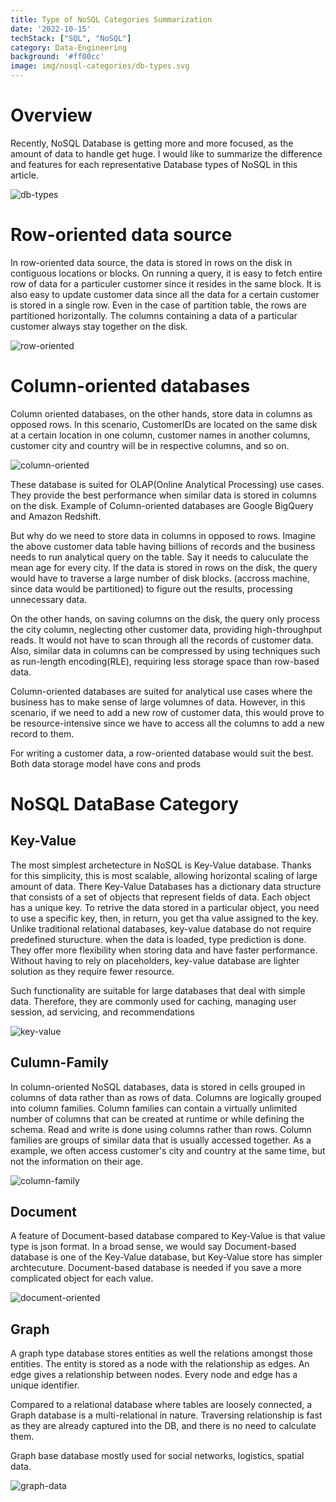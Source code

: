 ```yaml
---
title: Type of NoSQL Categories Summarization
date: '2022-10-15'
techStack: ["SQL", "NoSQL"]
category: Data-Engineering
background: '#ff00cc'
image: img/nosql-categories/db-types.svg
---
```


# Overview

Recently, NoSQL Database is getting more and more focused, as the amount of data to handle get huge. I would like to summarize the difference and features for each representative Database types of NoSQL in this article.

![db-types](/img/nosql-categories/db-types.svg)

# Row-oriented data source

In row-oriented data source, the data is stored in rows on the disk in contiguous locations or blocks.
On running a query, it is easy to fetch entire row of data for a particuler customer since it resides in the same block.
It is also easy to update customer data since all the data for a certain customer is stored in a single row. Even in the case of partition table, the rows are partitioned horizontally. The columns containing a data of a particular customer always stay together on the disk.

![row-oriented](/img/nosql-categories/row-oriented.svg)

# Column-oriented databases

Column oriented databases, on the other hands, store data in columns as opposed rows.
In this scenario, CustomerIDs are located on the same disk at a certain location in one column,
customer names in another columns, customer city and country will be in respective columns, and so on.

![column-oriented](/img/nosql-categories/column-oriented.svg)

These database is suited for OLAP(Online Analytical Processing) use cases. They provide the best performance when similar data is stored in columns on the disk. Example of Column-oriented databases are Google BigQuery and Amazon Redshift.

But why do we need to store data in columns in opposed to rows.
Imagine the above customer data table having billions of records and the business needs to run analytical query on the table. Say it needs to caluculate the mean age for every city.
If the data is stored in rows on the disk, the query would have to traverse a large number of disk blocks. (accross machine, since data would be partitioned) to figure out the results, processing unnecessary data.

On the other hands, on saving columns on the disk, the query only process the city column, neglecting other customer data, providing high-throughput reads. It would not have to scan through all the records of customer data. Also, similar data in columns can be compressed by using techniques such as run-length encoding(RLE), requiring less storage space than row-based data.

Column-oriented databases are suited for analytical use cases where the business has to make sense of large volumnes of data. However, in this scenario, if we need to add a new row of customer data, this would prove to be resource-intensive since we have to access all the columns to add a new record to them.

For writing a customer data, a row-oriented database would suit the best.
Both data storage model have cons and prods

# NoSQL DataBase Category

## Key-Value

The most simplest archetecture in NoSQL is Key-Value database. Thanks for this simplicity, this is most scalable, allowing horizontal scaling of large amount of data.
There Key-Value Databases has a dictionary data structure that consists of a set of objects that represent fields of data. Each object has a unique key. To retrive the data stored in a particular object, you need to use a specific key, then, in return, you get tha value assigned to the key.
Unlike traditional relational databases, key-value database do not require predefined sturucture. when the data is loaded, type prediction is done. They offer more flexibility when storing data and have faster performance.
Without having to rely on placeholders, key-value database are lighter solution as they require fewer resource.

Such functionality are suitable for large databases that deal with simple data. Therefore, they are commonly used for caching, managing user session, ad servicing, and recommendations

![key-value](/img/nosql-categories/key-value.svg)

## Culumn-Family

In column-oriented NoSQL databases, data is stored in cells grouped in columns of data rather than as rows of data. Columns are logically grouped into column families. Column families can contain a virtually unlimited number of columns that can be created at runtime or while defining the schema. Read and write is done using columns rather than rows. Column families are groups of similar data that is usually accessed together. As a example, we often access customer's city and country at the same time, but not the information on their age.

![column-family](/img/nosql-categories/column-family.svg)

## Document

A feature of Document-based database compared to Key-Value is that value type is json format. In a broad sense, we would say Document-based database is one of the Key-Value database, but Key-Value store has simpler archtecuture. Document-based database is needed if you save a more complicated object for each value.

![document-oriented](/img/nosql-categories/document-oriented.svg)

## Graph

A graph type database stores entities as well the relations amongst those entities. The entity is stored as a node with the relationship as edges. An edge gives a relationship between nodes. Every node and edge has a unique identifier.

Compared to a relational database where tables are loosely connected, a Graph database is a multi-relational in nature. Traversing relationship is fast as they are already captured into the DB, and there is no need to calculate them.

Graph base database mostly used for social networks, logistics, spatial data.

![graph-data](/img/nosql-categories/graph-data.svg)
